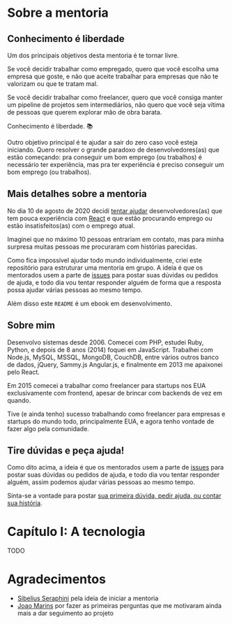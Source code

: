 # Sobre a mentoria

## Conhecimento é liberdade

Um dos principais objetivos desta mentoria é te tornar livre.

Se você decidir trabalhar como empregado, quero que você escolha uma empresa que goste, e não que aceite trabalhar para empresas que não te valorizam ou que te tratam mal.

Se você decidir trabalhar como freelancer, quero que você consiga manter um pipeline de projetos sem intermediários, não quero que você seja vítima de pessoas que querem explorar mão de obra barata.

Conhecimento é liberdade. 📚

Outro objetivo principal é te ajudar a sair do zero caso você esteja iniciando. Quero resolver o grande paradoxo de desenvolvedores(as) que estão começando: pra conseguir um bom emprego (ou trabalhos) é necessário ter experiência, mas pra ter experiência é preciso conseguir um bom emprego (ou trabalhos).

## Mais detalhes sobre a mentoria

No dia 10 de agosto de 2020 decidi [tentar ajudar](https://twitter.com/hnordt/status/1292880783296925696) desenvolvedores(as) que tem pouca experiência com [React](https://reactjs.org) e que estão procurando emprego ou estão insatisfeitos(as) com o emprego atual.

Imaginei que no máximo 10 pessoas entrariam em contato, mas para minha surpresa muitas pessoas me procuraram com histórias parecidas.

Como fica impossível ajudar todo mundo individualmente, criei este repositório para estruturar uma mentoria em grupo. A ideia é que os mentorados usem a parte de [issues](https://github.com/hnordt/mentoring/issues) para postar suas dúvidas ou pedidos de ajuda, e todo dia vou tentar responder alguém de forma que a resposta possa ajudar várias pessoas ao mesmo tempo.

Além disso este `README` é um ebook em desenvolvimento.

## Sobre mim

Desenvolvo sistemas desde 2006. Comecei com PHP, estudei Ruby, Python, e depois de 8 anos (2014) foquei em JavaScript. Trabalhei com Node.js, MySQL, MSSQL, MongoDB, CouchDB, entre vários outros banco de dados, jQuery, Sammy.js Angular.js, e finalmente em 2013 me apaixonei pelo React.

Em 2015 comecei a trabalhar como freelancer para startups nos EUA exclusivamente com frontend, apesar de brincar com backends de vez em quando.

Tive (e ainda tenho) sucesso trabalhando como freelancer para empresas e startups do mundo todo, principalmente EUA, e agora tenho vontade de fazer algo pela comunidade.

## Tire dúvidas e peça ajuda!

Como dito acima, a ideia é que os mentorados usem a parte de [issues](https://github.com/hnordt/mentoring/issues) para postar suas dúvidas ou pedidos de ajuda, e todo dia vou tentar responder alguém, assim podemos ajudar várias pessoas ao mesmo tempo.

Sinta-se a vontade para postar [sua primeira dúvida, pedir ajuda, ou contar sua história](https://github.com/hnordt/mentoring/issues/new).

# Capítulo I: A tecnologia

TODO

# Agradecimentos

- [Sibelius Seraphini](https://twitter.com/sseraphini) pela ideia de iniciar a mentoria
- [Joao Marins](https://twitter.com/jgcmarins) por fazer as primeiras perguntas que me motivaram ainda mais a dar seguimento ao projeto

